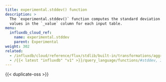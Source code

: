 ```yaml
---
title: experimental.stddev() function
description: >
  The `experimental.stddev()` function computes the standard deviation of non-null
  values in the `_value` column for each input table.
menu:
  influxdb_cloud_ref:
    name: experimental.stddev
    parent: Experimental
weight: 302
related:
  - /influxdb/cloud/reference/flux/stdlib/built-in/transformations/aggregates/stddev/
  - /{{< latest "influxdb" "v1" >}}/query_language/functions/#stddev, InfluxQL – STDDEV()
---
```


{{< duplicate-oss >}}
